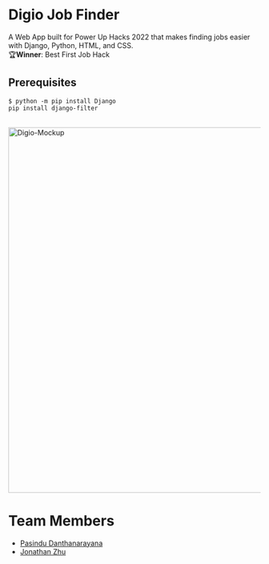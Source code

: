 # Digio Job Finder
A Web App built for Power Up Hacks 2022 that makes finding jobs easier with Django, Python, HTML, and CSS.
<br>
🏆**Winner**: Best First Job Hack

## Prerequisites 
```$ python -m pip install Django```
<br>
```pip install django-filter```

<br>
<img alt="Digio-Mockup" width="730" src="https://i.ibb.co/cY521V9/digio-mockup.jpg">


# Team Members
* [Pasindu Danthanarayana](https://github.com/pasindu651)
* [Jonathan Zhu](https://github.com/jiasunzhu613)
